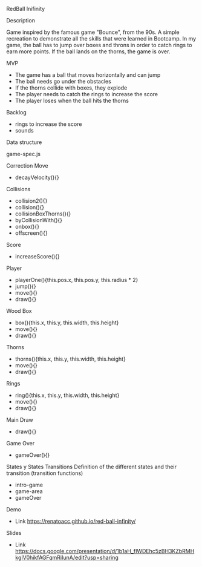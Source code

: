 RedBall Inifinity

Description

Game inspired by the famous game "Bounce", from the 90s. A simple recreation to demonstrate all the skills that were learned in Bootcamp.
In my game, the ball has to jump over boxes and throns in order to catch rings to earn more points.
If the ball lands on the thorns, the game is over.

MVP
* The game has a ball that moves horizontally and can jump
* The ball needs go under the obstacles
* If the thorns collide with boxes, they explode
* The player needs to catch the rings to increase the score
* The player loses when the ball hits the thorns

Backlog
* rings to increase the score
* sounds

Data structure

game-spec.js

Correction Move
* decayVelocity(){}

Collisions
* collision2(){}
* collision(){}
* collisionBoxThorns(){}
* byCollisionWith(){}
* onbox(){}
* offscreen(){}

Score
* increaseScore(){}


Player
* playerOne(){this.pos.x, this.pos.y, this.radius * 2}
* jump(){}
* move(){}
* draw(){}

Wood Box
* box(){this.x, this.y, this.width, this.height}
* move(){}
* draw(){}

Thorns
* thorns(){this.x, this.y, this.width, this.height}
* move(){}
* draw(){}

Rings
* ring(){this.x, this.y, this.width, this.height}
* move(){}
* draw(){}

Main Draw
* draw(){}

Game Over
* gameOver(){}

States y States Transitions
Definition of the different states and their transition (transition functions)

* intro-game
* game-area
* gameOver


Demo
* Link https://renatoacc.github.io/red-ball-infinity/

Slides
* Link https://docs.google.com/presentation/d/1b1aH_fIWDEhc5zBH3KZbRMHkgIV0hikfAGFqmRiIunA/edit?usp=sharing